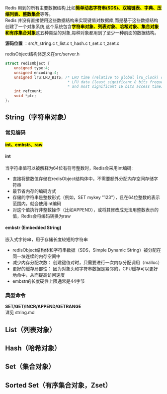 Redis 用到的所有主要数据结构,比如<mark>**简单动态字符串(SDS)、双端链表、字典、压缩列表、整数集合**</mark>等等。<br>
 Redis 并没有直接使用这些数据结构来实现键值对数据库,而是基于这些数据结构创建了一个对象系统,这个系统包含<mark>**字符串对象、列表对象、哈希对象、集合对象和有序集合对象**</mark>这五种类型的对象,每种对象都用到了至少一种前面的数据结构。<br>
 
**源码位置** ：src/t_string.c t_list.c t_hash.c t_set.c t_zset.c<br>

redisObject结构体定义在src/server.h
```c
struct redisObject {
    unsigned type:4;
    unsigned encoding:4;
    unsigned lru:LRU_BITS; /* LRU time (relative to global lru_clock) or
                            * LFU data (least significant 8 bits frequency
                            * and most significant 16 bits access time). */
    int refcount;
    void *ptr;
};
```

## String（字符串对象）
### 常见编码
<mark>**int、embstr、raw**</mark>

#### int
当字符串值可以被解释为64位有符号整数时，Redis会采用int编码:
- 直接将整数值存储在redisObject结构体中，不需要额外分配内存空间存储字符串
- 最节省内存的编码方式
- 存储的字符串是整数形式（例如，SET mykey "123"），且在64位整数的表示范围内，就会使用int编码
- 对这个值执行非整数操作（比如APPEND），或将其修改成无法用整数表示的值，Redis会将编码转换为raw

#### embstr (Embedded String)
嵌入式字符串，用于存储长度较短的字符串
- redisObject结构体和字符串数据（SDS，Simple Dynamic String）被分配在同一块连续的内存空间中
- 减少内存分配次数： 创建键值对时，只需要进行一次内存分配调用（malloc）
- 更好的缓存局部性： 因为对象头和字符串数据是紧邻的，CPU缓存可以更好地命中，从而提高访问速度
- embstr的长度硬性上限通常是44字节

### 典型命令
**SET/GET/INCR/APPEND/GETRANGE** <br>
详见 string.md

## List（列表对象）


## Hash（哈希对象）


## Set（集合对象）


## Sorted Set（有序集合对象，Zset）
